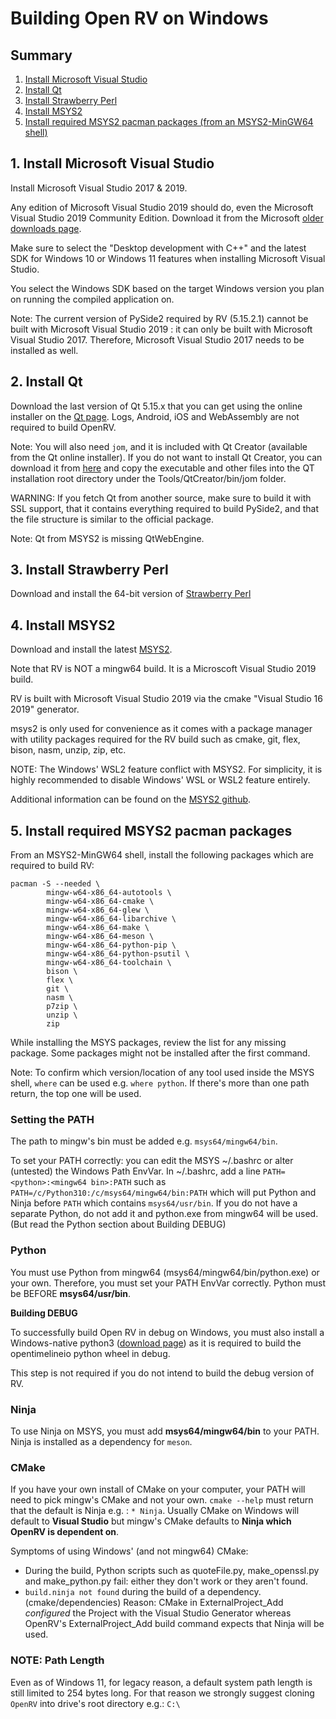 # Building Open RV on Windows

## Summary

1. [Install Microsoft Visual Studio](#1-install-microsoft-visual-studio)
1. [Install Qt](#2-install-qt)
1. [Install Strawberry Perl](#3-install-strawberry-perl)
1. [Install MSYS2](#4-install-msys2)
1. [Install required MSYS2 pacman packages (from an MSYS2-MinGW64 shell)](#5-install-required-msys2-pacman-packages)


## 1. Install Microsoft Visual Studio

Install Microsoft Visual Studio 2017 & 2019.

Any edition of Microsoft Visual Studio 2019 should do, even the Microsoft Visual Studio 2019 Community Edition. Download it from the Microsoft [older downloads page](https://visualstudio.microsoft.com/vs/older-downloads/).

Make sure to select the "Desktop development with C++" and the latest SDK for Windows 10 or Windows 11 features when installing Microsoft Visual Studio.

You select the Windows SDK based on the target Windows version you plan on running the compiled application on.

Note: The current version of PySide2 required by RV (5.15.2.1) cannot be built with Microsoft Visual Studio 2019 : it can only be built with Microsoft Visual Studio 2017. Therefore, Microsoft Visual Studio 2017 needs to be installed as well.

## 2. Install Qt

Download the last version of Qt 5.15.x that you can get using the online installer on the [Qt page](https://www.qt.io/download-open-source). Logs, Android, iOS and WebAssembly are not required to build OpenRV.

Note: You will also need `jom`, and it is included with Qt Creator (available from the Qt online installer). If you do not want to install Qt Creator, you can download it from [here](https://download.qt.io/official_releases/jom/) and copy the executable and other files into the QT installation root directory under the Tools/QtCreator/bin/jom folder.

WARNING: If you fetch Qt from another source, make sure to build it with SSL support, that it contains everything required to build PySide2, and that the file structure is similar to the official package. 

Note: Qt from MSYS2 is missing QtWebEngine.

## 3. Install Strawberry Perl

Download and install the 64-bit version of [Strawberry Perl](https://strawberryperl.com/)

## 4. Install MSYS2

Download and install the latest [MSYS2](https://www.msys2.org/).

Note that RV is NOT a mingw64 build. It is a Microscoft Visual Studio 2019 build.

RV is built with Microsoft Visual Studio 2019 via the cmake "Visual Studio 16 2019" generator.

msys2 is only used for convenience as it comes with a package manager with utility packages required for the RV build such as cmake, git, flex, bison, nasm, unzip, zip, etc.

NOTE: The Windows' WSL2 feature conflict with MSYS2. For simplicity, it is highly recommended to disable Windows' WSL or WSL2 feature entirely.

Additional information can be found on the [MSYS2 github](https://github.com/msys2/setup-msys2/issues/52).

## 5. Install required MSYS2 pacman packages

From an MSYS2-MinGW64 shell, install the following packages which are required to build RV:

```shell
pacman -S --needed \
        mingw-w64-x86_64-autotools \
        mingw-w64-x86_64-cmake \
        mingw-w64-x86_64-glew \
        mingw-w64-x86_64-libarchive \
        mingw-w64-x86_64-make \
        mingw-w64-x86_64-meson \
        mingw-w64-x86_64-python-pip \
        mingw-w64-x86_64-python-psutil \
        mingw-w64-x86_64-toolchain \
        bison \
        flex \
        git \
        nasm \
        p7zip \
        unzip \
        zip
```

While installing the MSYS packages, review the list for any missing package. Some packages might not be installed after the first command.

Note: To confirm which version/location of any tool used inside the MSYS shell, `where` can be used e.g. `where python`. If there's more than one path return, the top one will be used.

### Setting the PATH

The path to mingw's bin must be added e.g. `msys64/mingw64/bin`.

To set your PATH correctly: you can edit the MSYS ~/.bashrc or alter (untested) the Windows Path EnvVar. In ~/.bashrc, add a line `PATH=<python>:<mingw64 bin>:PATH` such as `PATH=/c/Python310:/c/msys64/mingw64/bin:PATH` which will put Python and Ninja before `PATH` which contains `msys64/usr/bin`. If you do not have a separate Python, do not add it and python.exe from mingw64 will be used. (But read the Python section about Building DEBUG)

### Python

You must use Python from mingw64 (msys64/mingw64/bin/python.exe) or your own. Therefore, you must set your PATH EnvVar correctly. Python must be BEFORE **msys64/usr/bin**.

**Building DEBUG**

To successfully build Open RV in debug on Windows, you must also install a Windows-native python3 ([download page](https://www.python.org/downloads/)) as it is required to build the opentimelineio python wheel in debug.

This step is not required if you do not intend to build the debug version of RV.

### Ninja

To use Ninja on MSYS, you must add **msys64/mingw64/bin** to your PATH. Ninja is installed as a dependency for `meson`.

### CMake

If you have your own install of CMake on your computer, your PATH will need to pick mingw's CMake and not your own. `cmake --help` must return that the default is Ninja e.g. : `* Ninja`. Usually CMake on Windows will default to **Visual Studio** but mingw's CMake defaults to **Ninja which OpenRV is dependent on**.

Symptoms of using Windows' (and not mingw64) CMake:
- During the build, Python scripts such as quoteFile.py, make_openssl.py and make_python.py fail: either they don't work or they aren't found.
- `build.ninja not found` during the build of a dependency. (cmake/dependencies) Reason: CMake in ExternalProject_Add *configured* the Project with the Visual Studio Generator whereas OpenRV's ExternalProject_Add build command expects that Ninja will be used.

### NOTE: Path Length

Even as of Windows 11, for legacy reason, a default system path length is still limited to 254 bytes long.
For that reason we strongly suggest cloning `OpenRV` into drive's root directory e.g.: `C:\`
